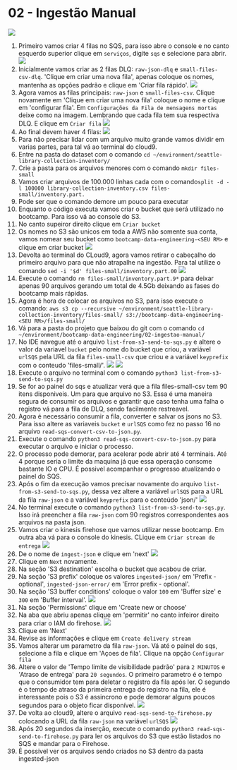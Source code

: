 # 02 - Ingestão Manual

![](img/arch-ingestao-manual.png)

1. Primeiro vamos criar 4 filas no SQS, para isso abre o console e no canto esquerdo superior clique em `serviços`, digite `sqs` e selecione para abrir.
   ![](img/sqs1.png)
2. Inicialmente vamos criar as 2 filas DLQ: `raw-json-dlq` e `small-files-csv-dlq`. 'Clique em criar uma nova fila', apenas coloque os nomes, mantenha as opções padrão e clique em 'Criar fila rápido'.
   ![](img/sqs2.png)
3. Agora vamos as filas principais: `raw-json` e `small-files-csv`. Clique novamente em 'Clique em criar uma nova fila' coloque o nome e clique em 'configurar fila'. Em `Configurações da Fila de mensagens mortas` deixe como na imagem. Lembrando que cada fila tem sua respectiva DLQ. E clique em `Criar fila`
   ![](img/sqs3.png)
4. Ao final devem haver 4 filas:
   ![](img/sqs4.png)
5. Para não precisar lidar com um arquivo muito grande vamos dividir em varias partes, para tal vá ao terminal do cloud9.
6. Entre na pasta do dataset com o comando `cd ~/environment/seattle-library-collection-inventory/`
7. Crie a pasta para os arquivos menores com o comando `mkdir files-small`
8. Vamos criar arquivos de 100.000 linhas cada com o comando`split -d -l 100000 library-collection-inventory.csv files-small/inventory.part.` 
9. Pode ser que o comando demore um pouco para executar
10. Enquanto o código executa vamos criar o bucket que será utilizado no bootcamp. Para isso vá ao console do S3.
11. No canto supeiror direito clique em `Criar bucket`
12. Os nomes no S3 são unicos em toda a AWS não somente sua conta, vamos nomear seu bucket como `bootcamp-data-engineering-<SEU RM>` e clique em criar bucket
    ![](img/s3-1.png)
13. Devolta ao terminal do CLoud9, agora vamos retirar o cabeçalho do primeiro arquivo para que não atrapalhe na ingestão. Para tal utilize o comando `sed -i '$d' files-small/inventory.part.00`
    ![](img/sed1.png)
15. Execute o comando `rm files-small/inventory.part.9*` para deixar apenas 90 arquivos gerando um total de 4.5Gb deixando as fases do bootcamp mais rápidas.
16. Agora é hora de colocar os arquivos no S3, para isso execute o comando: `aws s3 cp --recursive ~/environment/seattle-library-collection-inventory/files-small/ s3://bootcamp-data-engineering-<SEU RM>/files-small/`
17. Vá para a pasta do projeto que baixou do git com o comando `cd ~/environment/bootcamp-data-engineering/02-ingestao-manual/`
18. No IDE navegue até o arquivo `list-from-s3-send-to-sqs.py` e altere o valor da variavel `bucket` pelo nome do bucket que criou, a variável `urlSQS` pela URL da fila `files-small-csv` que criou e a variável `keyprefix` com o conteudo 'files-small/'. 
    ![](img/ide1.png)
    ![](img/sqs5.png)
19. Execute o arquivo no terminal com o comando `python3 list-from-s3-send-to-sqs.py`
20. Se for ao painel do sqs e atualizar verá que a fila files-small-csv tem 90 itens disponiveis. Um para que arquivo no S3. Essa é uma maneira segura de consumir os arquivos e garantir que caso tenha uma falha o registro vá para a fila de DLQ, sendo facilmente restreavel.
21. Agora é necessário consumir a fila, converter e salvar os jsons no S3. Para isso altere as variaveis `bucket` e `urlSQS` como fez no passo 16 no arquivo `read-sqs-convert-csv-to-json.py`.
22. Execute o comando `python3 read-sqs-convert-csv-to-json.py` para executar o arquivo e iniciar o processo.
23. O processo pode demorar, para acelerar pode abrir até 4 terminais. Até 4 porque seria o limite da maquina já que essa operação consome bastante IO e CPU. É possivel acompanhar o progresso atualizando o painel do SQS.
24. Após o fim da execução vamos precisar novamente do arquivo `list-from-s3-send-to-sqs.py`, dessa vez altere a variável `urlSQS` para a URL da fila `raw-json` e a variável `keyprefix` para o conteúdo 'json/'
    ![](img/ide3.png)
25. No terminal execute o comando `python3 list-from-s3-send-to-sqs.py`. Isso irá preencher a fila `raw-json` com 90 registros correspondentes aos arquivos na pasta json.
26. Vamos criar o kinesis firehose que vamos utilizar nesse bootcamp. Em outra aba vá para o console do kinesis. CLique em `Criar stream de entrega`
    ![](img/kinesis1.png)
27. De o nome de `ingest-json` e clique em 'next'
    ![](img/kinesis2.png)
28. Clique em `Next` novamente.
29. Na seção 'S3 destination' escolha o bucket que acabou de criar.
30. Na seção 'S3 prefix' coloque os valores `ingested-json/` em 'Prefix - optional', `ingested-json-error/` em 'Error prefix - optional'.
31. Na seção 'S3 buffer conditions' coloque o valor `100` em 'Buffer size' e `300` em 'Buffer interval'.
    ![](img/kinesis5.png)
32. Na seção 'Permissions' clique em 'Create new or choose'
33. Na aba que abriu apenas clique em 'permitir' no canto infeiror direito para criar o IAM do firehose.
    ![](img/kinesis7.png)
34. Clique em 'Next'
35. Revise as informações e clique em `Create delivery stream`
36. Vamos alterar um parametro da fila `raw-json`. Vá até o painel do sqs, selecione a fila e clique em 'Açoes de fila'. Clique na opção `Configurar fila`
37. Altere o valor de 'Tempo limite de visibilidade padrão' para `2 MINUTOS` e 'Atraso de entrega' para `20 segundos`. O primeiro parametro é o tempo que o consumidor tem para deletar o registro da fila após ler. O segundo é o tempo de atraso da primeira entrega do registro na fila, ele é interessante pois o S3 é assincrono e pode demorar alguns poucos segundos para o objeto ficar disponível.
    ![](img/sqs6.png)
38. De volta ao cloud9, altere o arquivo `read-sqs-send-to-firehose.py` colocando a URL da fila `raw-json` na variável `urlSQS`
    ![](img/kinesis8.png)
39. Após 20 segundos da inserção, execute o comando `python3 read-sqs-send-to-firehose.py` para ler os arquivos do S3 que estão listados no SQS e mandar para o Firehose.
40. É possivel ver os arquivos sendo criados no S3 dentro da pasta ingested-json